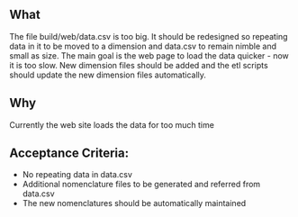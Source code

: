 ## What

The file build/web/data.csv is too big. It should be redesigned so repeating data in it to be moved to a dimension and data.csv to remain nimble and small as size. The main goal is the web page to load the data quicker - now it is too slow. New dimension files should be added and the etl scripts should update the new dimension files automatically.

## Why

Currently the web site loads the data for too much time

## Acceptance Criteria:

- No repeating data in data.csv
- Additional nomenclature files to be generated and referred from data.csv
- The new nomenclatures should be automatically maintained
